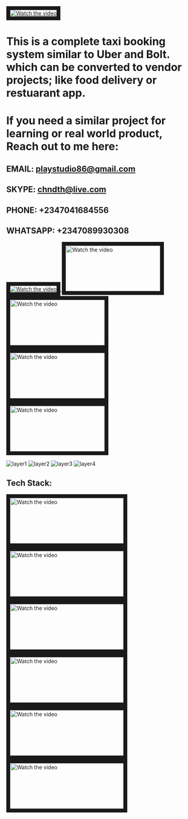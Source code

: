 
<a href="https://youtu.be/qkymCs6F2f8" target="_blank">
 <img src="https://user-images.githubusercontent.com/7928001/188144579-62391f1e-27a4-438d-8574-e98df9c71ea5.png" alt="Watch the video" width="auto" height="auto" border="10" />
</a>

# This is a complete taxi booking system similar to Uber and Bolt. which can be converted to vendor projects; like food delivery or restuarant app.

# If you need a similar project for learning or real world product, Reach out to me here:

## EMAIL: playstudio86@gmail.com
## SKYPE: chndth@live.com
## PHONE: +2347041684556
## WHATSAPP: +2347089930308

<a href="https://chinedu-etoh.gumroad.com/l/OamgB" target="_blank">
 <img src="https://user-images.githubusercontent.com/7928001/188195160-f6860a55-6a4f-419d-ae1f-8d801e9c8241.png" alt="Watch the video" width="auto" height="auto" border="10"/>
</a>

<a href="https://voluble-crisp-805982.netlify.app" target="_blank">
 <img src="https://user-images.githubusercontent.com/7928001/188303453-98a89b72-00f8-4b0e-9927-faa4e4dc0dfe.png" alt="Watch the video" width="250" height="120" border="10" />
</a>

<a href="https://shiny-baklava-18ebf2.netlify.app" target="_blank">
 <img src="https://user-images.githubusercontent.com/7928001/188303457-db859657-acf0-4aee-a3cf-b33e55ca7e2b.png" alt="Watch the video" width="250" height="120" border="10" />
</a>

<a href="https://timely-chaja-e64263.netlify.app/" target="_blank">
 <img src="https://user-images.githubusercontent.com/7928001/188158644-f0fcc737-60dd-4c57-a9b7-708915721e42.png" alt="Watch the video" width="250" height="120" border="10" />
</a>

<a href="https://drive.google.com/drive/folders/1QZtHJprR62R_ANhJ5hHMrkewUZOpjBAQ?usp=sharing" target="_blank">
 <img src="https://user-images.githubusercontent.com/7928001/188158604-cbdc69ce-2132-483e-b2d6-8cb2f19c9926.png" alt="Watch the video" width="250" height="120" border="10" />
</a>


![layer1](https://user-images.githubusercontent.com/7928001/188022294-cb20bb25-989f-4a6d-9b77-de3eb7e13bdb.png)
![layer2](https://user-images.githubusercontent.com/7928001/188022570-af0d7d47-5761-4c62-a6ed-71326dc28d8e.png)
![layer3](https://user-images.githubusercontent.com/7928001/188022589-5cd57e42-2550-4149-a4de-029d759ac876.png)
![layer4](https://user-images.githubusercontent.com/7928001/188022596-b1930f19-394c-4508-9056-52b50c8b9125.png)

## Tech Stack:

<a href="https://ionicframework.com/" target="_blank">
 <img src="https://user-images.githubusercontent.com/7928001/188193466-0936b9d0-64ba-43d1-95ac-cfb81033248f.png" alt="Watch the video" width="300" height="120" border="10" />
</a>

<a href="https://angular.io/" target="_blank">
 <img src="https://user-images.githubusercontent.com/7928001/188193462-ae63fd3a-e414-442e-bd72-f4b77eeeb5d8.png" alt="Watch the video" width="300" height="120" border="10" />
</a>

<a href="https://capacitorjs.com/" target="_blank">
 <img src="https://user-images.githubusercontent.com/7928001/188193457-224fcfca-cc22-484a-8a58-e04e16f19270.png" alt="Watch the video" width="300" height="120" border="10" />
</a>

<a href="https://firebase.google.com/" target="_blank">
 <img src="https://user-images.githubusercontent.com/7928001/188193453-b20fad26-0926-4ddf-bc2b-e1fc82cd8430.png" alt="Watch the video" width="300" height="120" border="10" />
</a>

<a href="https://www.mysql.com/" target="_blank">
 <img src="https://user-images.githubusercontent.com/7928001/188193473-9d606261-9649-40c5-aaa9-018d92f7e790.png" alt="Watch the video" width="300" height="120" border="10" />
</a>

<a href="https://stripe.com/en-gb-us" target="_blank">
 <img src="https://user-images.githubusercontent.com/7928001/188193446-ad79ba40-bd3a-4985-9687-1956e594f9c6.png" alt="Watch the video" width="300" height="120" border="10" />
</a>



